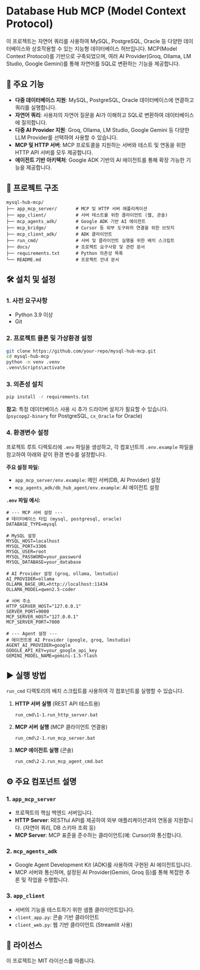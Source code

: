 # Database Hub MCP (Model Context Protocol)

이 프로젝트는 자연어 쿼리를 사용하여 MySQL, PostgreSQL, Oracle 등 다양한 데이터베이스와 상호작용할 수 있는 지능형 데이터베이스 허브입니다. 
MCP(Model Context Protocol)를 기반으로 구축되었으며, 여러 AI Provider(Groq, Ollama, LM Studio, Google Gemini)를 통해 자연어를 SQL로 변환하는 기능을 제공합니다.

## 🚀 주요 기능

- **다중 데이터베이스 지원**: MySQL, PostgreSQL, Oracle 데이터베이스에 연결하고 쿼리를 실행합니다.
- **자연어 쿼리**: 사용자의 자연어 질문을 AI가 이해하고 SQL로 변환하여 데이터베이스에 질의합니다.
- **다중 AI Provider 지원**: Groq, Ollama, LM Studio, Google Gemini 등 다양한 LLM Provider를 선택하여 사용할 수 있습니다.
- **MCP 및 HTTP 서버**: MCP 프로토콜을 지원하는 서버와 테스트 및 연동을 위한 HTTP API 서버를 모두 제공합니다.
- **에이전트 기반 아키텍처**: Google ADK 기반의 AI 에이전트를 통해 확장 가능한 기능을 제공합니다.

## 📂 프로젝트 구조

```
mysql-hub-mcp/
├── app_mcp_server/       # MCP 및 HTTP 서버 애플리케이션
├── app_client/           # 서버 테스트를 위한 클라이언트 (웹, 콘솔)
├── mcp_agents_adk/       # Google ADK 기반 AI 에이전트
├── mcp_bridge/           # Cursor 등 외부 도구와의 연결을 위한 브릿지
├── mcp_client_adk/       # ADK 클라이언트
├── run_cmd/              # 서버 및 클라이언트 실행을 위한 배치 스크립트
├── docs/                 # 프로젝트 요구사항 및 관련 문서
├── requirements.txt      # Python 의존성 목록
└── README.md             # 프로젝트 안내 문서
```

## 🛠️ 설치 및 설정

### 1. 사전 요구사항

- Python 3.9 이상
- Git

### 2. 프로젝트 클론 및 가상환경 설정

```bash
git clone https://github.com/your-repo/mysql-hub-mcp.git
cd mysql-hub-mcp
python -m venv .venv
.venv\Scripts\activate
```

### 3. 의존성 설치

```bash
pip install -r requirements.txt
```
**참고**: 특정 데이터베이스 사용 시 추가 드라이버 설치가 필요할 수 있습니다. (`psycopg2-binary` for PostgreSQL, `cx_Oracle` for Oracle)

### 4. 환경변수 설정

프로젝트 루트 디렉토리에 `.env` 파일을 생성하고, 각 컴포넌트의 `.env.example` 파일을 참고하여 아래와 같이 환경 변수를 설정합니다.

**주요 설정 파일:**
- `app_mcp_server/env.example`: 메인 서버(DB, AI Provider) 설정
- `mcp_agents_adk/db_hub_agent/env.example`: AI 에이전트 설정

**`.env` 파일 예시:**
```env
# --- MCP 서버 설정 ---
# 데이터베이스 타입 (mysql, postgresql, oracle)
DATABASE_TYPE=mysql

# MySQL 설정
MYSQL_HOST=localhost
MYSQL_PORT=3306
MYSQL_USER=root
MYSQL_PASSWORD=your_password
MYSQL_DATABASE=your_database

# AI Provider 설정 (groq, ollama, lmstudio)
AI_PROVIDER=ollama
OLLAMA_BASE_URL=http://localhost:11434
OLLAMA_MODEL=qwen2.5-coder

# 서버 주소
HTTP_SERVER_HOST="127.0.0.1"
SERVER_PORT=9000
MCP_SERVER_HOST="127.0.0.1"
MCP_SERVER_PORT=7000

# --- Agent 설정 ---
# 에이전트용 AI Provider (google, groq, lmstudio)
AGENT_AI_PROVIDER=google
GOOGLE_API_KEY=your_google_api_key
GEMINI_MODEL_NAME=gemini-1.5-flash
```

## ▶️ 실행 방법

`run_cmd` 디렉토리의 배치 스크립트를 사용하여 각 컴포넌트를 실행할 수 있습니다.

1.  **HTTP 서버 실행** (REST API 테스트용)
    ```batch
    run_cmd\1-1.run_http_server.bat
    ```

2.  **MCP 서버 실행** (MCP 클라이언트 연결용)
    ```batch
    run_cmd\2-1.run_mcp_server.bat
    ```

3.  **MCP 에이전트 실행** (콘솔)
    ```batch
    run_cmd\2-2.run_mcp_agent_cmd.bat
    ```

## ⚙️ 주요 컴포넌트 설명

### 1. `app_mcp_server`
- 프로젝트의 핵심 백엔드 서버입니다.
- **HTTP Server**: RESTful API를 제공하여 외부 애플리케이션과의 연동을 지원합니다. (자연어 쿼리, DB 스키마 조회 등)
- **MCP Server**: MCP 표준을 준수하는 클라이언트(예: Cursor)와 통신합니다.

### 2. `mcp_agents_adk`
- Google Agent Development Kit (ADK)를 사용하여 구현된 AI 에이전트입니다.
- MCP 서버와 통신하며, 설정된 AI Provider(Gemini, Groq 등)를 통해 복잡한 추론 및 작업을 수행합니다.

### 3. `app_client`
- 서버의 기능을 테스트하기 위한 샘플 클라이언트입니다.
- `client_app.py`: 콘솔 기반 클라이언트
- `client_web.py`: 웹 기반 클라이언트 (Streamlit 사용)

## 📄 라이선스

이 프로젝트는 MIT 라이선스를 따릅니다.